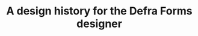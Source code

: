 ---
homepage: true
layout: product
title: A design history for the Defra Forms designer
description: A record of how this service has developed over time.
pagination:
  data: collections.all
  reverse: true
  size: 50
aside:
related:
  title: Related resources
  items:

    - text: Prototype (password:Iloveforms2024)
      href: https://defra-forms-mvp-prototype-6c025bd15252.herokuapp.com/
    # - text: User needs
    #   href:
    - text: Find posts using tags
      href: /tags
    - text: Sitemap
      href: /sitemap
    # - text: Glossary
    #   href: /glossary

  subsections:
    - title: Live service
      items:
        - text: Production
          href:
        - text: Staging
          href:
    - title: GitHub repositories
      items:
        - text: Design history
          href:
        - text: Live service
          href:
        - text: Prototype
          href:
---